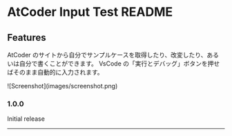 # AtCoder Input Test README

## Features

AtCoder のサイトから自分でサンプルケースを取得したり、改変したり、あるいは自分で書くことができます。
VsCode の「実行とデバッグ」ボタンを押せばそのまま自動的に入力されます。

\!\[Screenshot\]\(images/screenshot.png\)

### 1.0.0

Initial release

---

